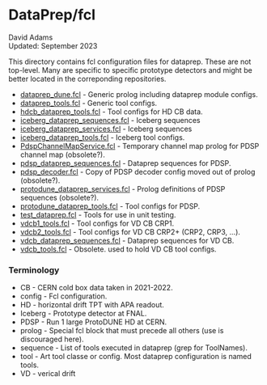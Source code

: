 # DataPrep/fcl
David Adams  
Updated: September 2023

This directory contains fcl configuration files for dataprep. These are not top-level.
Many are specific to specific prototype detectors and might be better located in the correponding repositories.

* [dataprep_dune.fcl](dataprep_dune.fcl) - Generic prolog including dataprep module configs.
* [dataprep_tools.fcl](dataprep_tools.fcl) - Generic tool configs.
* [hdcb_dataprep_tools.fcl](hdcb_dataprep_tools.fcl) - Tool configs for HD CB data.
* [iceberg_dataprep_sequences.fcl](iceberg_dataprep_sequences.fcl) - Iceberg sequences
* [iceberg_dataprep_services.fcl](iceberg_dataprep_services.fcl) - Iceberg sequences
* [iceberg_dataprep_tools.fcl](iceberg_dataprep_tools.fcl) - Iceberg tool configs.
* [PdspChannelMapService.fcl](PdspChannelMapService.fcl) - Temporary channel map prolog for PDSP channel map (obsolete?).
* [pdsp_dataprep_sequences.fcl](pdsp_dataprep_sequences.fcl) - Dataprep sequences for PDSP.
* [pdsp_decoder.fcl](pdsp_decoder.fcl) - Copy of PDSP decoder config moved out of prolog (obsolete?).
* [protodune_dataprep_services.fcl](protodune_dataprep_services.fcl) - Prolog definitions of PDSP sequences (obsolete?).
* [protodune_dataprep_tools.fcl](protodune_dataprep_tools.fcl) - Tool configs for PDSP.
* [test_dataprep.fcl](test_dataprep.fcl) - Tools for use in unit testing.
* [vdcb1_tools.fcl](vdcb1_tools.fcl) - Tool configs for VD CB CRP1.
* [vdcb2_tools.fcl](vdcb2_tools.fcl) - Tool configs for VD CB CRP2+ (CRP2, CRP3, ...).
* [vdcb_dataprep_sequences.fcl](vdcb_dataprep_sequences.fcl) - Dataprep sequences for VD CB.
* [vdcb_tools.fcl](vdcb_tools.fcl) - Obsolete. used to hold VD CB tool configs.

### Terminology

* CB - CERN cold box data taken in 2021-2022.
* config - Fcl configuration.
* HD - horizontal drift TPT with APA readout.
* Iceberg - Prototype detector at FNAL.
* PDSP - Run 1 large ProtoDUNE HD at CERN. 
* prolog - Special fcl block that must precede all others (use is discouraged here).
* sequence - List of tools executed in dataprep (grep for ToolNames).
* tool - Art tool classe or config. Most dataprep configuration is named tools.
* VD - verical drift
